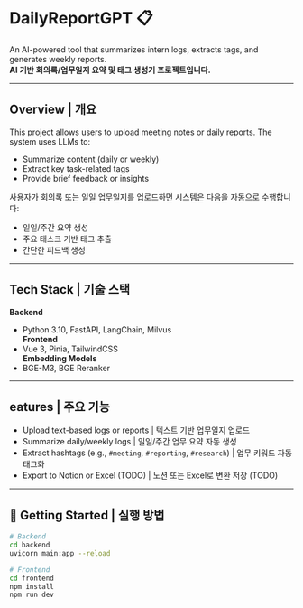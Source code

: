 # DailyReportGPT 📋  
An AI-powered tool that summarizes intern logs, extracts tags, and generates weekly reports.  
**AI 기반 회의록/업무일지 요약 및 태그 생성기 프로젝트입니다.**

---

## Overview | 개요
This project allows users to upload meeting notes or daily reports. The system uses LLMs to:
- Summarize content (daily or weekly)
- Extract key task-related tags
- Provide brief feedback or insights

사용자가 회의록 또는 일일 업무일지를 업로드하면 시스템은 다음을 자동으로 수행합니다:
- 일일/주간 요약 생성  
- 주요 태스크 기반 태그 추출  
- 간단한 피드백 생성

---

## Tech Stack | 기술 스택
**Backend**
- Python 3.10, FastAPI, LangChain, Milvus  
**Frontend**
- Vue 3, Pinia, TailwindCSS  
**Embedding Models**
- BGE-M3, BGE Reranker

---

## eatures | 주요 기능
- Upload text-based logs or reports | 텍스트 기반 업무일지 업로드
- Summarize daily/weekly logs | 일일/주간 업무 요약 자동 생성
- Extract hashtags (e.g., `#meeting`, `#reporting`, `#research`) | 업무 키워드 자동 태그화
- Export to Notion or Excel (TODO) | 노션 또는 Excel로 변환 저장 (TODO)

---

## 🚀 Getting Started | 실행 방법

```bash
# Backend
cd backend
uvicorn main:app --reload

# Frontend
cd frontend
npm install
npm run dev
```
